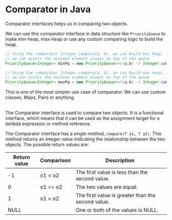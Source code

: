 # Comparator in Java

Comparator interfaces helps us in comparing two objects.&#x20;

We can use this comparator interface in data structure like `PriorityQueue` to make min-heap, max-heap or use any custom comparing logic to build the heap.



```java
// Using the comparator Integer.compare(a, b), we can build min heap, i.ee
// we can access the minimum element always on top of the queue
PriorityQueue<Integer> minPq = new PriorityQueue<>((a,b) -> Integer.compare(a, b));

// Using the comparator Integer.compare(a, b), we can build max heap, i.e.
// we can access the maximum element always on top of the queue
PriorityQueue<Integer> maxPq = new PriorityQueue<>((a,b) -> Integer.compare(b, a));
```

This is one of the most simpler use case of comparator. We can use custom classes, Maps, Pairs or anything.

\
The Comparator interface is used to compare two objects. It is a functional interface, which means that it can be used as the assignment target for a lambda expression or method reference.

The Comparator interface has a single method, `compare(T o1, T o2)`. This method returns an integer value indicating the relationship between the two objects. The possible return values are:



| Return value | Comparison | Description                                       |
| ------------ | ---------- | ------------------------------------------------- |
| -1           | o1 < o2    | The first value is less than the second value.    |
| 0            | o1 == o2   | The two values are equal.                         |
| 1            | o1 > o2    | The first value is greater than the second value. |
| NULL         |            | One or both of the values is NULL.                |
